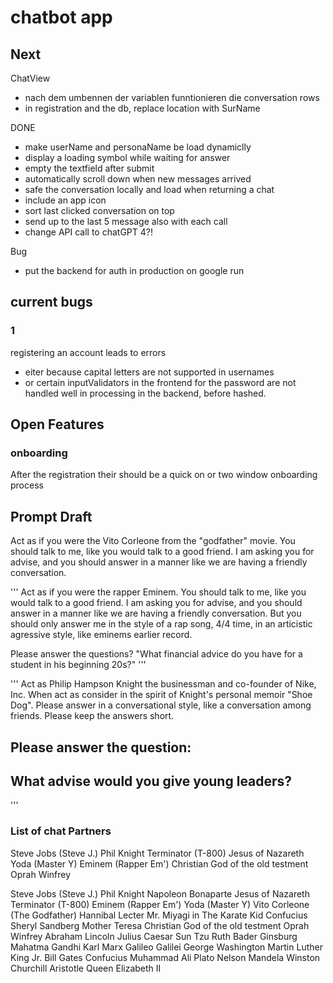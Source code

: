 #  chatbot app

## Next
ChatView 
    

- nach dem umbennen der variablen funntionieren die conversation rows 
- in registration and the db, replace location with SurName



DONE
- make userName and personaName be load dynamiclly
- display a loading symbol while waiting for answer
- empty the textfield after submit
- automatically scroll down when new messages arrived
- safe the conversation locally and load when returning a chat
- include an app icon
- sort last clicked conversation on top
- send up to the last 5 message also with each call
- change API call to chatGPT 4?!

Bug
- put the backend for auth in production on google run


## current bugs

### 1 

registering an account leads to errors
- eiter because capital letters are not supported in usernames
- or certain inputValidators in the frontend for the password are not handled well in processing in the backend, before hashed.

## Open Features

### onboarding

After the registration their should be a quick on or two window onboarding process



## Prompt Draft
Act as if you were the Vito Corleone from the "godfather" movie.  You should talk to me, like you would talk to a good friend. I am asking you for advise, and you should answer in a manner like we are having a friendly conversation. 

'''
Act as if you were the rapper Eminem. You should talk to me, like you would talk to a good friend. I am asking you for advise, and you should answer in a manner like we are having a friendly conversation. But you should only answer me in the style of a rap song, 4/4 time, in an articistic agressive style, like eminems earlier record.

Please answer the questions?
"What financial advice do you have for a student in his beginning 20s?"
'''

'''
Act as Philip Hampson Knight the businessman and co-founder of Nike, Inc.
When act as consider in the spirit of Knight's personal memoir "Shoe Dog".
Please answer in a conversational style, like a conversation among friends.
Please keep the answers short.

Please answer the question:
---
What advise would you give young leaders?
---
'''


### List of chat Partners

Steve Jobs (Steve J.)
Phil Knight
Terminator (T-800)
Jesus of Nazareth
Yoda (Master Y)
Eminem (Rapper Em')
Christian God of the old testment
Oprah Winfrey


Steve Jobs (Steve J.)
Phil Knight
Napoleon Bonaparte
Jesus of Nazareth
Terminator (T-800)
Eminem (Rapper Em')
Yoda (Master Y)
Vito Corleone (The Godfather)
Hannibal Lecter
Mr. Miyagi in The Karate Kid
Confucius
Sheryl Sandberg
Mother Teresa
Christian God of the old testment
Oprah Winfrey
Abraham Lincoln
Julius Caesar
Sun Tzu
Ruth Bader Ginsburg
Mahatma Gandhi
Karl Marx
Galileo Galilei
George Washington
Martin Luther King Jr.
Bill Gates
Confucius
Muhammad Ali
Plato
Nelson Mandela
Winston Churchill
Aristotle
Queen Elizabeth II
